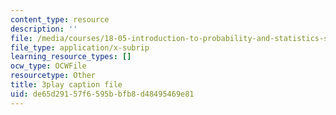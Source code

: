 ```yaml
---
content_type: resource
description: ''
file: /media/courses/18-05-introduction-to-probability-and-statistics-spring-2014/de65d29157f6595bbfb8d48495469e81_7KOwsepQcXI.vtt
file_type: application/x-subrip
learning_resource_types: []
ocw_type: OCWFile
resourcetype: Other
title: 3play caption file
uid: de65d291-57f6-595b-bfb8-d48495469e81
---
```

